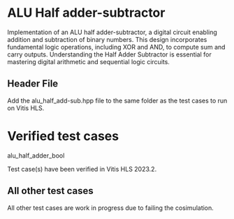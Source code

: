 # ALU Half adder-subtractor

Implementation of an ALU half adder-subtractor, a digital circuit enabling addition and subtraction of binary numbers. This design incorporates fundamental logic operations, including XOR and AND, to compute sum and carry outputs. Understanding the Half Adder Subtractor is essential for mastering digital arithmetic and sequential logic circuits.


## Header File

Add the alu_half_add-sub.hpp file to the same folder as the test cases to run on Vitis HLS.

# Verified test cases

alu_half_adder_bool

Test case(s) have been verified in Vitis HLS 2023.2.

## All other test cases

All other test cases are work in progress due to failing the cosimulation.